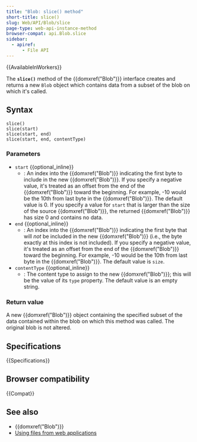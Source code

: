 ```yaml
---
title: "Blob: slice() method"
short-title: slice()
slug: Web/API/Blob/slice
page-type: web-api-instance-method
browser-compat: api.Blob.slice
sidebar:
  - apiref:
      - File API
---
```


{{AvailableInWorkers}}

The **`slice()`** method of the {{domxref("Blob")}} interface
creates and returns a new `Blob` object which contains data from a subset of
the blob on which it's called.

## Syntax

```js-nolint
slice()
slice(start)
slice(start, end)
slice(start, end, contentType)
```

### Parameters

- `start` {{optional_inline}}
  - : An index into the {{domxref("Blob")}} indicating the first byte to include in the
    new {{domxref("Blob")}}. If you specify a negative value, it's treated as an offset
    from the end of the {{domxref("Blob")}} toward the beginning. For example, -10 would
    be the 10th from last byte in the {{domxref("Blob")}}. The default value is 0. If you
    specify a value for `start` that is larger than the size of the source
    {{domxref("Blob")}}, the returned {{domxref("Blob")}} has size 0 and contains no data.
- `end` {{optional_inline}}
  - : An index into the {{domxref("Blob")}} indicating the first byte that will _not_ be
    included in the new {{domxref("Blob")}} (i.e., the byte exactly at this index is not
    included). If you specify a negative value, it's treated as an offset from the end of
    the {{domxref("Blob")}} toward the beginning. For example, -10 would be the 10th from
    last byte in the {{domxref("Blob")}}. The default value is `size`.
- `contentType` {{optional_inline}}
  - : The content type to assign to the new {{domxref("Blob")}}; this will be the value of
    its `type` property. The default value is an empty string.

### Return value

A new {{domxref("Blob")}} object containing the specified subset of the data contained
within the blob on which this method was called. The original blob is not altered.

## Specifications

{{Specifications}}

## Browser compatibility

{{Compat}}

## See also

- {{domxref("Blob")}}
- [Using files from web applications](/en-US/docs/Web/API/File_API/Using_files_from_web_applications)
